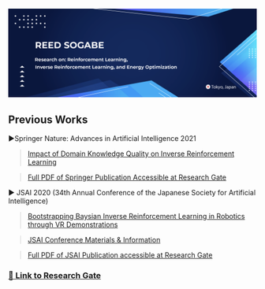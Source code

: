 ![](Images/Graphic1.png)
## Previous Works
►Springer Nature: Advances in Artificial Intelligence 2021
>[Impact of Domain Knowledge Quality on Inverse Reinforcement Learning](https://link.springer.com/chapter/10.1007/978-3-030-73113-7_9)  <br />

>[Full PDF of Springer Publication Accessible at Research Gate](https://www.researchgate.net/publication/353414509_Impact_of_Domain_Knowledge_Quality_on_Inverse_Reinforcement_Learning)

► JSAI 2020 (34th Annual Conference of the Japanese Society for Artificial Intelligence)<br />
>[Bootstrapping Baysian Inverse Reinforcement Learning in Robotics through VR Demonstrations](https://www.jstage.jst.go.jp/article/pjsai/JSAI2020/0/JSAI2020_2G1ES402/_article/-char/en)


>[JSAI Conference Materials & Information](https://confit.atlas.jp/guide/event/jsai2020/subject/2G1-ES-4-02/detail?lang=en)<br />

>[Full PDF of JSAI Publication accessible at Research Gate](https://www.researchgate.net/publication/353609919_Bootstrapping_Baysian_Inverse_Reinforcement_Learning_in_Robotics_through_VR_Demonstration)


### [🔗 Link to Research Gate ](https://www.researchgate.net/profile/Reed-Sogabe)
